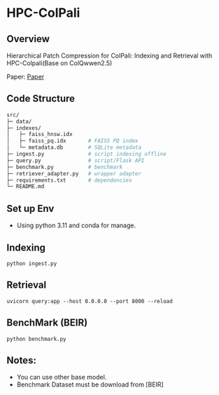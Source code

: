 # HPC-ColPali

## Overview

Hierarchical Patch Compression for ColPali: Indexing and Retrieval with HPC-Colpali(Base on ColQwwen2.5)

Paper: [Paper](https://arxiv.org/abs/2506.21601)

## Code Structure

```bash
src/
├─ data/
├─ indexes/
│   ├─ faiss_hnsw.idx
│   ├─ faiss_pq.idx       # FAISS PQ index
│   └─ metadata.db        # SQLite metadata
├─ ingest.py              # script indexing offline
├─ query.py               # script/Flask API
├─ benchmark.py           # benchmark
├─ retriever_adapter.py   # wrapper adapter
├─ requirements.txt       # dependencies
└─ README.md
```

## Set up Env

- Using python 3.11 and conda for manage.

## Indexing

```
python ingest.py
```

## Retrieval

```
uvicorn query:app --host 0.0.0.0 --port 8000 --reload
```

## BenchMark (BEIR)

```
python benchmark.py
```

## Notes:

- You can use other base model.
- Benchmark Dataset must be download from [BEIR]
